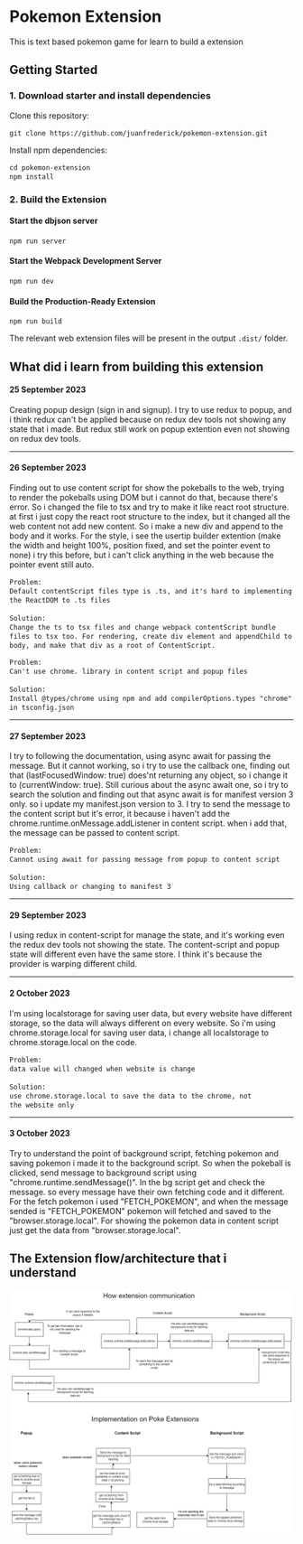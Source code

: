 # Pokemon Extension

This is text based pokemon game for learn to build a extension

<!-- GETTING STARTED -->

## Getting Started

### 1. Download starter and install dependencies

Clone this repository:

```
git clone https://github.com/juanfrederick/pokemon-extension.git
```

Install npm dependencies:

```
cd pokemon-extension
npm install
```

### 2. Build the Extension

#### Start the dbjson server

```
npm run server
```

#### Start the Webpack Development Server

```
npm run dev
```

#### Build the Production-Ready Extension

```
npm run build
```

The relevant web extension files will be present in the output `.dist/` folder.

## What did i learn from building this extension

#### 25 September 2023

Creating popup design (sign in and signup). I try to use redux to popup, and i think redux can't be applied because on redux dev tools not showing any state that i made. But redux still work on popup extention even not showing on redux dev tools.

---

#### 26 September 2023

Finding out to use content script for show the pokeballs to the web, trying to render the pokeballs using DOM but i cannot do that, because there's error. So i changed the file to tsx and try to make it like react root structure. at first i just copy the react root structure to the index, but it changed all the web content not add new content. So i make a new div and append to the body and it works. For the style, i see the usertip builder extention (make the width and height 100%, position fixed, and set the pointer event to none) i try this before, but i can't click anything in the web because the pointer event still auto.

```
Problem:
Default contentScript files type is .ts, and it's hard to implementing the ReactDOM to .ts files

Solution:
Change the ts to tsx files and change webpack contentScript bundle files to tsx too. For rendering, create div element and appendChild to body, and make that div as a root of ContentScript.
```

```
Problem:
Can't use chrome. library in content script and popup files

Solution:
Install @types/chrome using npm and add compilerOptions.types "chrome" in tsconfig.json
```

---

#### 27 September 2023

I try to following the documentation, using async await for passing the message. But it cannot working, so i try to use the callback one, finding out that (lastFocusedWindow: true) does'nt returning any object, so i change it to (currentWindow: true). Still curious about the async await one, so i try to search the solution and finding out that async await is for manifest version 3 only. so i update my manifest.json version to 3. I try to send the message to the content script but it's error, it because i haven't add the chrome.runtime.onMessage.addListener in content script. when i add that, the message can be passed to content script.

```
Problem:
Cannot using await for passing message from popup to content script

Solution:
Using callback or changing to manifest 3
```

---

#### 29 September 2023

I using redux in content-script for manage the state, and it's working even the redux dev tools not showing the state. The content-script and popup state will different even have the same store. I think it's because the provider is warping different child.

---

#### 2 October 2023

I'm using localstorage for saving user data, but every website have different storage, so the data will always different on every website. So i'm using chrome.storage.local for saving user data, i change all localstorage to chrome.storage.local on the code.

```
Problem:
data value will changed when website is change

Solution:
use chrome.storage.local to save the data to the chrome, not the website only
```

---

#### 3 October 2023

Try to understand the point of background script, fetching pokemon and saving pokemon i made it to the background script. So when the pokeball is clicked, send message to background script using "chrome.runtime.sendMessage()". In the bg script get and check the message. so every message have their own fetching code and it different. For the fetch pokemon i used "FETCH_POKEMON", and when the message sended is "FETCH_POKEMON" pokemon will fetched and saved to the "browser.storage.local". For showing the pokemon data in content script just get the data from "browser.storage.local".

## The Extension flow/architecture that i understand

![Extension Jpeg](assets/images/ExtensionArchitecture.jpg)
